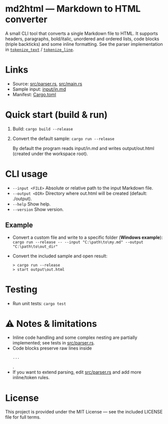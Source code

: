 # md2html — Markdown to HTML converter

A small CLI tool that converts a single Markdown file to HTML. It supports headers, paragraphs, bold/italic, unordered and ordered lists, code blocks (triple backticks) and some inline formatting. See the parser implementation in [`tokenize_text`](src/parser.rs) / [`tokenize_line`](src/parser.rs).

# Links
- Source: [src/parser.rs](src/parser.rs), [src/main.rs](src/main.rs)
- Sample input: [input/in.md](input/in.md)
- Manifest: [Cargo.toml](Cargo.toml)

# Quick start (build & run)
1. Build:
   ```cargo build --release```

2. Convert the default sample:
   ```cargo run --release```

   By default the program reads input/in.md and writes output/out.html (created under the workspace root).

# CLI usage
- `--input <FILE>`    Absolute or relative path to the input Markdown file.
- `--output <DIR>`   Directory where out.html will be created (default: ./output).
- `--help`            Show help.
- `--version`         Show version.

## Example
- Convert a custom file and write to a specific folder (<b>Windows example</b>):
  `cargo run --release -- --input "C:\path\to\my.md" --output "C:\path\to\out_dir"`

- Convert the included sample and open result:</br>
  ```console
  > cargo run --release
  > start output\out.html
  ```

# Testing
- Run unit tests:
  `cargo test`

# ⚠️ Notes & limitations
- Inline code handling and some complex nesting are partially implemented; see tests in [src/parser.rs](src/parser.rs).
- Code blocks preserve raw lines inside <pre><code>...</code></pre>.
- If you want to extend parsing, edit [src/parser.rs](src/parser.rs) and add more inline/token rules.

# License

This project is provided under the MIT License — see the included LICENSE file for full terms.
